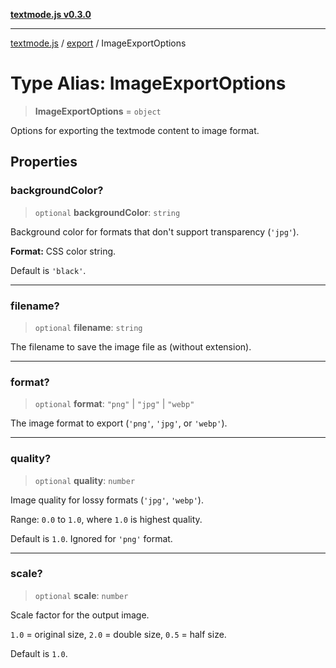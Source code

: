 [**textmode.js v0.3.0**](../../../../README.md)

***

[textmode.js](../../../../README.md) / [export](../README.md) / ImageExportOptions

# Type Alias: ImageExportOptions

> **ImageExportOptions** = `object`

Options for exporting the textmode content to image format.

## Properties

### backgroundColor?

> `optional` **backgroundColor**: `string`

Background color for formats that don't support transparency (`'jpg'`).

**Format:** CSS color string.

Default is `'black'`.

***

### filename?

> `optional` **filename**: `string`

The filename to save the image file as (without extension).

***

### format?

> `optional` **format**: `"png"` \| `"jpg"` \| `"webp"`

The image format to export (`'png'`, `'jpg'`, or `'webp'`).

***

### quality?

> `optional` **quality**: `number`

Image quality for lossy formats (`'jpg'`, `'webp'`). 

Range: `0.0` to `1.0`, where `1.0` is highest quality.

Default is `1.0`. Ignored for `'png'` format.

***

### scale?

> `optional` **scale**: `number`

Scale factor for the output image.

`1.0` = original size, `2.0` = double size, `0.5` = half size.

Default is `1.0`.
